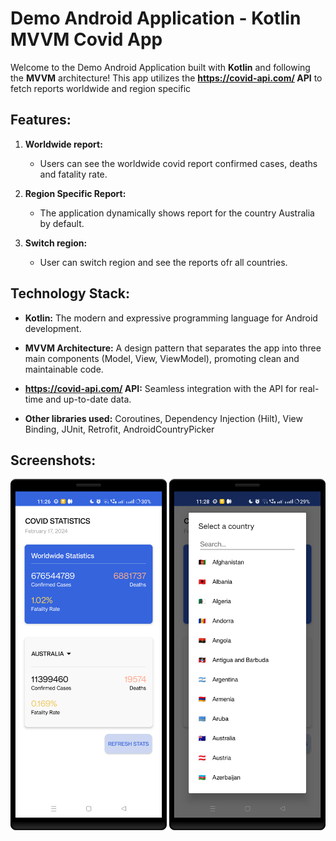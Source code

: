# Demo Android Application - Kotlin MVVM Covid App

Welcome to the Demo Android Application built with **Kotlin** and following the **MVVM** architecture! This app utilizes the **https://covid-api.com/ API** to fetch reports worldwide and region specific

## Features:

1. **Worldwide report:**
   - Users can see the worldwide covid report confirmed cases, deaths and fatality rate.

2. **Region Specific Report:**
   - The application dynamically shows report for the country Australia by default.

3. **Switch region:**
   - User can switch region and see the reports ofr all countries.

## Technology Stack:

- **Kotlin:** The modern and expressive programming language for Android development.
  
- **MVVM Architecture:** A design pattern that separates the app into three main components (Model, View, ViewModel), promoting clean and maintainable code.

- **https://covid-api.com/ API:** Seamless integration with the API for real-time and up-to-date data.

- **Other libraries used:** Coroutines, Dependency Injection (Hilt), View Binding, JUnit, Retrofit, AndroidCountryPicker

## Screenshots:

<p align="center">
  <img src="screenshots/dashboard.png" alt="Dashboard" width="250"/>
  <img src="screenshots/country_selection.png" alt="Country Selection" width="250"/>
</p>
